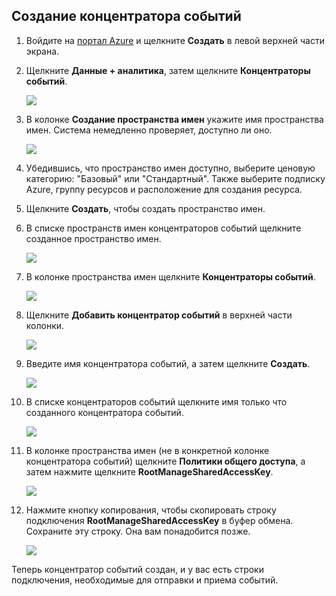 ## Создание концентратора событий

1. Войдите на [портал Azure][] и щелкните **Создать** в левой верхней части экрана.

2. Щелкните **Данные + аналитика**, затем щелкните **Концентраторы событий**.

	![](./media/event-hubs-create-event-hub/create-event-hub9.png)

3. В колонке **Создание пространства имен** укажите имя пространства имен. Система немедленно проверяет, доступно ли оно.

	![](./media/event-hubs-create-event-hub/create-event-hub1.png)

4. Убедившись, что пространство имен доступно, выберите ценовую категорию: "Базовый" или "Стандартный". Также выберите подписку Azure, группу ресурсов и расположение для создания ресурса.

2. Щелкните **Создать**, чтобы создать пространство имен.

6. В списке пространств имен концентраторов событий щелкните созданное пространство имен.

	![](./media/event-hubs-create-event-hub/create-event-hub2.png)

7. В колонке пространства имен щелкните **Концентраторы событий**.

	![](./media/event-hubs-create-event-hub/create-event-hub3.png)

8. Щелкните **Добавить концентратор событий** в верхней части колонки.

	![](./media/event-hubs-create-event-hub/create-event-hub4.png)

3. Введите имя концентратора событий, а затем щелкните **Создать**.

	![](./media/event-hubs-create-event-hub/create-event-hub5.png)

4. В списке концентраторов событий щелкните имя только что созданного концентратора событий.

	![](./media/event-hubs-create-event-hub/create-event-hub6.png)

5. В колонке пространства имен (не в конкретной колонке концентратора событий) щелкните **Политики общего доступа**, а затем нажмите щелкните **RootManageSharedAccessKey**.

	![](./media/event-hubs-create-event-hub/create-event-hub7.png)

5. Нажмите кнопку копирования, чтобы скопировать строку подключения **RootManageSharedAccessKey** в буфер обмена. Сохраните эту строку. Она вам понадобится позже.

	![](./media/event-hubs-create-event-hub/create-event-hub8.png)

Теперь концентратор событий создан, и у вас есть строки подключения, необходимые для отправки и приема событий. 

[портал Azure]: https://portal.azure.com/

<!---HONumber=AcomDC_0921_2016-->
